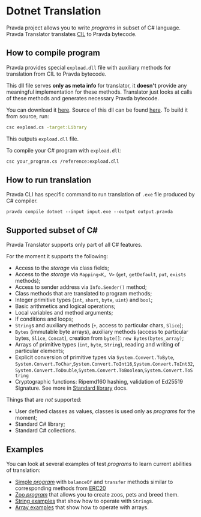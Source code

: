 # Dotnet Translation

Pravda project allows you to write _programs_ in subset of C\# language.
Pravda Translator translates [CIL](https://en.wikipedia.org/wiki/Common_Intermediate_Language) to Pravda bytecode.

## How to compile program
Pravda provides special `expload.dll` file with auxiliary methods for translation from CIL to Pravda bytecode. 

This dll file serves **only as meta info** for translator, 
it __doesn't__ provide any meaningful implementation for these methods.
Translator just looks at calls of these methods and generates necessary Pravda bytecode.
 
You can download it [here](../dotnet/src/test/resources/expload.dll). 
Source of this dll can be found [here](../dotnet/src/test/resources/expload.cs). 
To build it from source, run:
```bash
csc expload.cs -target:Library
```
This outputs `expload.dll` file.

To compile your C# program with `expload.dll`:
```bash
csc your_program.cs /reference:expload.dll
```

## How to run translation

Pravda CLI has specific command to run translation of `.exe` file produced by C# compiler.
```
pravda compile dotnet --input input.exe --output output.pravda
```

## Supported subset of C#

Pravda Translator supports only part of all C# features. 

For the moment it supports the following:
- Access to the _storage_ via class fields;
- Access to the _storage_ via `Mapping<K, V>` (`get`, `getDefault`, `put`, `exists` methods);
- Access to sender address via `Info.Sender()` method;
- Class methods that are translated to program methods; 
- Integer primitive types (`int`, `short`, `byte`, `uint`) and `bool`;
- Basic arithmetics and logical operations; 
- Local variables and method arguments;
- If conditions and loops;
- `String`s and auxiliary methods (`+`, access to particular chars, `Slice`);
- `Bytes` (immutable byte arrays), auxiliary methods (access to particular bytes, `Slice`, `Concat`), creation from `byte[]`: `new Bytes(bytes_array)`;
- Arrays of primitive types (`int`, `byte`, `String`), reading and writing of particular elements;
- Explicit conversion of primitive types via 
`System.Convert.ToByte`, `System.Convert.ToChar`,`System.Convert.ToInt16`,`System.Convert.ToInt32`,`System.Convert.ToDouble`,`System.Convert.ToBoolean`,`System.Convert.ToString`
- Cryptographic functions: Ripemd160 hashing, validation of Ed25519 Signature. See more in [Standard library](ref/vm/stdlib.md) docs.

Things that are *not* supported:
- User defined classes as values, classes is used only as _programs_ for the moment;
- Standard C# library;
- Standard C# collections.

## Examples

You can look at several examples of test _programs_ to learn current abilities of translation:
- [Simple _program_](../dotnet/src/test/resources/smart_program.cs) with `balanceOf` and `transfer` methods similar to corresponding methods from [ERC20](https://theethereum.wiki/w/index.php/ERC20_Token_Standard)
- [Zoo _program_](../dotnet/src/test/resources/zoo_program.cs) that allows you to create zoos, pets and breed them. 
- [String examples](../dotnet/src/test/resources/strings.cs) that show how to operate with `String`s.
- [Array examples](../dotnet/src/test/resources/arrays.cs) that show how to operate with arrays.
